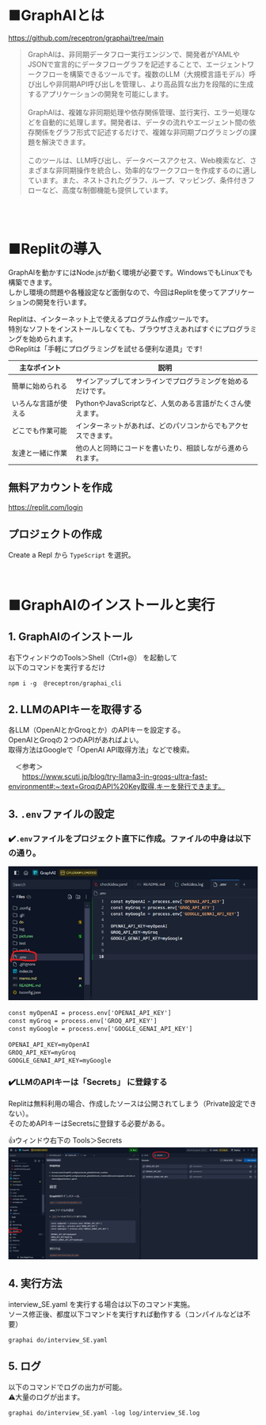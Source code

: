 # ■GraphAIとは
https://github.com/receptron/graphai/tree/main

> GraphAIは、非同期データフロー実行エンジンで、開発者がYAMLやJSONで宣言的にデータフローグラフを記述することで、エージェントワークフローを構築できるツールです。複数のLLM（大規模言語モデル）呼び出しや非同期API呼び出しを管理し、より高品質な出力を段階的に生成するアプリケーションの開発を可能にします。<br><br>
GraphAIは、複雑な非同期処理や依存関係管理、並行実行、エラー処理などを自動的に処理します。開発者は、データの流れやエージェント間の依存関係をグラフ形式で記述するだけで、複雑な非同期プログラミングの課題を解決できます。<br><br>
このツールは、LLM呼び出し、データベースアクセス、Web検索など、さまざまな非同期操作を統合し、効率的なワークフローを作成するのに適しています。また、ネストされたグラフ、ループ、マッピング、条件付きフローなど、高度な制御機能も提供しています。

<br>
<br>

# ■Replitの導入
GraphAIを動かすにはNode.jsが動く環境が必要です。WindowsでもLinuxでも構築できます。<br>
しかし環境の問題や各種設定など面倒なので、今回はReplitを使ってアプリケーションの開発を行います。

Replitは、インターネット上で使えるプログラム作成ツールです。<br>
特別なソフトをインストールしなくても、ブラウザさえあればすぐにプログラミングを始められます。<br>
:heart_eyes:Replitは「手軽にプログラミングを試せる便利な道具」です!


| 主なポイント         | 説明                                                                 |
|----------------------|----------------------------------------------------------------------|
| 簡単に始められる     | サインアップしてオンラインでプログラミングを始めるだけです。           |
| いろんな言語が使える | PythonやJavaScriptなど、人気のある言語がたくさん使えます。            |
| どこでも作業可能     | インターネットがあれば、どのパソコンからでもアクセスできます。         |
| 友達と一緒に作業     | 他の人と同時にコードを書いたり、相談しながら進められます。             |



## 無料アカウントを作成
https://replit.com/login

## プロジェクトの作成
Create a Repl から `TypeScript` を選択。<br>

<br>

# ■GraphAIのインストールと実行

## 1. GraphAIのインストール
右下ウィンドウのTools＞Shell（Ctrl+@） を起動して<br>
以下のコマンドを実行するだけ
```
npm i -g  @receptron/graphai_cli
```

## 2. LLMのAPIキーを取得する
各LLM（OpenAIとかGroqとか）のAPIキーを設定する。<br>
OpenAIとGroqの２つのAPIがあればよい。<br>
取得方法はGoogleで「OpenAI API取得方法」などで検索。<br>

　＜参考＞<br>
　　https://www.scuti.jp/blog/try-llama3-in-groqs-ultra-fast-environment#:~:text=GroqのAPI%20Key取得,キーを発行できます。


## 3. `.env`ファイルの設定

### :heavy_check_mark:`.env`ファイルをプロジェクト直下に作成。ファイルの中身は以下の通り。
 ![alt text](pictures/replit_env1.jpg)
 
 ```
const myOpenAI = process.env['OPENAI_API_KEY']
const myGroq = process.env['GROQ_API_KEY']
const myGoogle = process.env['GOOGLE_GENAI_API_KEY']

OPENAI_API_KEY=myOpenAI
GROQ_API_KEY=myGroq
GOOGLE_GENAI_API_KEY=myGoogle
 ```
### :heavy_check_mark:LLMのAPIキーは「Secrets」 に登録する

Replitは無料利用の場合、作成したソースは公開されてしまう（Private設定できない）。<br>
そのためAPIキーはSecretsに登録する必要がある。<br>

:+1:ウィンドウ右下の Tools＞Secrets<br>
![alt text](pictures/replit_Secrets1.jpg)

## 4. 実行方法
interview_SE.yaml を実行する場合は以下のコマンド実施。<br>
ソース修正後、都度以下コマンドを実行すれば動作する（コンパイルなどは不要）

```
graphai do/interview_SE.yaml
```

## 5. ログ
以下のコマンドでログの出力が可能。<br>
:warning:大量のログが出ます。
```
graphai do/interview_SE.yaml -log log/interview_SE.log
```
